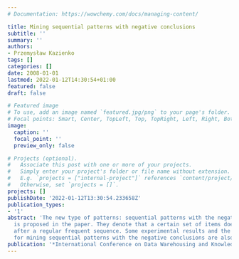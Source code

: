 ```yaml
---
# Documentation: https://wowchemy.com/docs/managing-content/

title: Mining sequential patterns with negative conclusions
subtitle: ''
summary: ''
authors:
- Przemysław Kazienko
tags: []
categories: []
date: 2008-01-01
lastmod: 2022-01-12T14:30:54+01:00
featured: false
draft: false

# Featured image
# To use, add an image named `featured.jpg/png` to your page's folder.
# Focal points: Smart, Center, TopLeft, Top, TopRight, Left, Right, BottomLeft, Bottom, BottomRight.
image:
  caption: ''
  focal_point: ''
  preview_only: false

# Projects (optional).
#   Associate this post with one or more of your projects.
#   Simply enter your project's folder or file name without extension.
#   E.g. `projects = ["internal-project"]` references `content/project/deep-learning/index.md`.
#   Otherwise, set `projects = []`.
projects: []
publishDate: '2022-01-12T13:30:54.233658Z'
publication_types:
- '1'
abstract: 'The new type of patterns: sequential patterns with the negative conclusions
  is proposed in the paper. They denote that a certain set of items does not occur
  after a regular frequent sequence. Some experimental results and the SPAWN algorithm
  for mining sequential patterns with the negative conclusions are also presented.'
publication: '*International Conference on Data Warehousing and Knowledge Discovery*'
---
```

